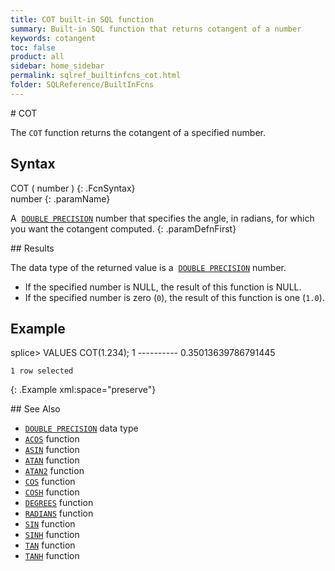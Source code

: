 ```yaml
---
title: COT built-in SQL function
summary: Built-in SQL function that returns cotangent of a number
keywords: cotangent
toc: false
product: all
sidebar: home_sidebar
permalink: sqlref_builtinfcns_cot.html
folder: SQLReference/BuiltInFcns
---
```

<section>
<div class="TopicContent" data-swiftype-index="true" markdown="1">
# COT

The `COT` function returns the cotangent of a specified number.

## Syntax

<div class="fcnWrapperWide" markdown="1">
    COT ( number )
{: .FcnSyntax}

</div>
<div class="paramList" markdown="1">
number
{: .paramName}

A &nbsp;[`DOUBLE PRECISION`](sqlref_datatypes_doubleprecision.html) number
that specifies the angle, in radians, for which you want the cotangent
computed.
{: .paramDefnFirst}

</div>
## Results

The data type of the returned value is a &nbsp;[`DOUBLE
PRECISION`](sqlref_datatypes_doubleprecision.html) number.

* If the specified number is NULL, the result of this function is NULL.
* If the specified number is zero (`0`), the result of this function is
  one (`1.0`).

## Example

<div class="preWrapper" markdown="1">
    splice> VALUES COT(1.234);
    1
    ----------
    0.35013639786791445
    
    1 row selected
{: .Example xml:space="preserve"}

</div>
## See Also

* [`DOUBLE PRECISION`](sqlref_datatypes_doubleprecision.html) data type
* [`ACOS`](sqlref_builtinfcns_acos.html) function
* [`ASIN`](sqlref_builtinfcns_asin.html) function
* [`ATAN`](sqlref_builtinfcns_atan.html) function
* [`ATAN2`](sqlref_builtinfcns_atan2.html) function
* [`COS`](sqlref_builtinfcns_cos.html) function
* [`COSH`](sqlref_builtinfcns_cosh.html) function
* [`DEGREES`](sqlref_builtinfcns_degrees.html) function
* [`RADIANS`](sqlref_builtinfcns_radians.html) function
* [`SIN`](sqlref_builtinfcns_sin.html) function
* [`SINH`](sqlref_builtinfcns_sinh.html) function
* [`TAN`](sqlref_builtinfcns_tan.html) function
* [`TANH`](sqlref_builtinfcns_tanh.html) function

</div>
</section>

